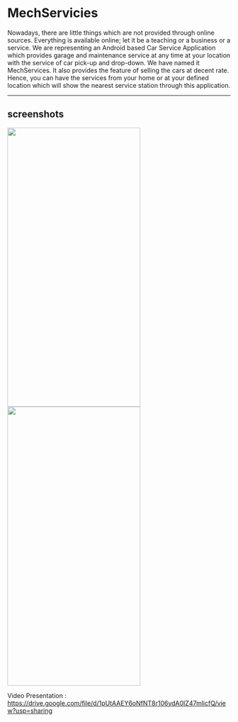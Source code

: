# MechServicies
Nowadays, there are little things which are not provided through online sources. Everything is available online; let it be a teaching or a business or a service. We are representing an Android based Car Service Application which provides garage and maintenance service at any time at your location with the service of car pick-up and drop-down. We have named it MechServices. It also provides the feature of selling the cars at decent rate. Hence, you can have the services from your home or at your defined location which will show the nearest service station through this application. 


------------
screenshots
------------
<image src="images/sign_up.jpg" height="630px" width="300px">
<image src="images/sign_in.jpg" height="630px" width="300px">

Video Presentation : https://drive.google.com/file/d/1pUtAAEY6oNfNT8r106ydA0IZ47mlicfQ/view?usp=sharing
